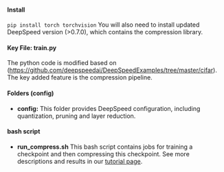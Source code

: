 #### Install

``pip install torch torchvision``
You will also need to install updated DeepSpeed version (>0.7.0), which contains the compression library.

#### Key File: train.py

The python code is modified based on (https://github.com/deepspeedai/DeepSpeedExamples/tree/master/cifar). The key added feature is the compression pipeline.

#### Folders (config)

* **config:** This folder provides DeepSpeed configuration, including quantization, pruning and layer reduction.

#### bash script 
* **run_compress.sh**  This bash script contains jobs for training a checkpoint and then compressing this checkpoint.  See more descriptions and results in our [tutorial page](https://www.deepspeed.ai/).

